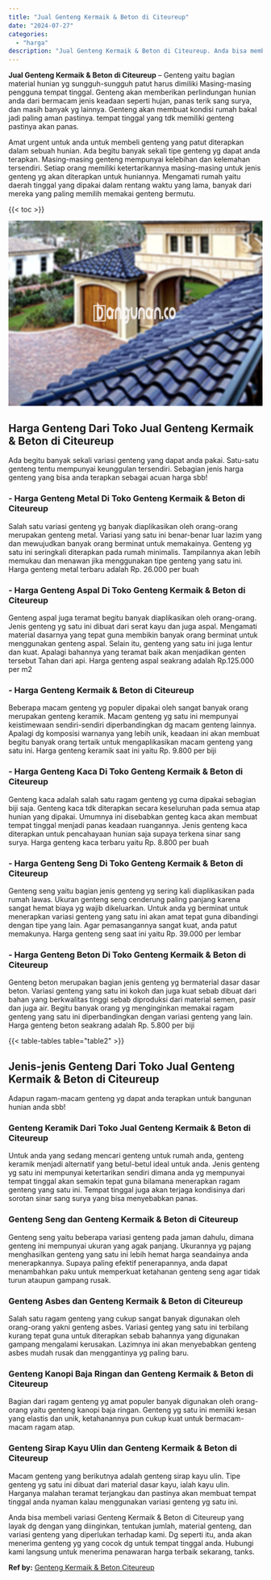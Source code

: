 ```yaml
---
title: "Jual Genteng Kermaik & Beton di Citeureup"
date: "2024-07-27"
categories: 
  - "harga"
description: "Jual Genteng Kermaik & Beton di Citeureup. Anda bisa membeli variasi Genteng Kermaik & Beton di Citeureup yang layak dg dengan yang diinginkan, tentukan juml..."
---
```


**Jual Genteng Kermaik & Beton di Citeureup** – Genteng yaitu bagian material hunian yg sungguh-sungguh patut harus dimiliki Masing-masing pengguna tempat tinggal. Genteng akan memberikan perlindungan hunian anda dari bermacam jenis keadaan seperti hujan, panas terik sang surya, dan masih banyak yg lainnya. Genteng akan membuat kondisi rumah bakal jadi paling aman pastinya. tempat tinggal yang tdk memiliki genteng pastinya akan panas.

Amat urgent untuk anda untuk membeli genteng yang patut diterapkan dalam sebuah hunian. Ada begitu banyak sekali tipe genteng yg dapat anda terapkan. Masing-masing genteng mempunyai kelebihan dan kelemahan tersendiri. Setiap orang memiliki ketertarikannya masing-masing untuk jenis genteng yg akan diterapkan untuk huniannya. Mengamati rumah yaitu daerah tinggal yang dipakai dalam rentang waktu yang lama, banyak dari mereka yang paling memilih memakai genteng bermutu.

{{< toc >}}

![Jual Genteng Kermaik & Beton di Citeureup](/images/genteng-minimalis-murah21.png)

## Harga Genteng Dari Toko Jual Genteng Kermaik & Beton di Citeureup

Ada begitu banyak sekali variasi genteng yang dapat anda pakai. Satu-satu genteng tentu mempunyai keunggulan tersendiri. Sebagian jenis harga genteng yang bisa anda terapkan sebagai acuan harga sbb!

### \- Harga Genteng Metal Di Toko Genteng Kermaik & Beton di Citeureup

Salah satu variasi genteng yg banyak diaplikasikan oleh orang-orang merupakan genteng metal. Variasi yang satu ini benar-benar luar lazim yang dan mewujudkan banyak orang berminat untuk memakainya. Genteng yg satu ini seringkali diterapkan pada rumah minimalis. Tampilannya akan lebih memukau dan menawan jika menggunakan tipe genteng yang satu ini. Harga genteng metal terbaru adalah Rp. 26.000 per buah

### \- Harga Genteng Aspal Di Toko Genteng Kermaik & Beton di Citeureup

Genteng aspal juga teramat begitu banyak diaplikasikan oleh orang-orang. Jenis genteng yg satu ini dibuat dari serat kayu dan juga aspal. Mengamati material dasarnya yang tepat guna membikin banyak orang berminat untuk menggunakan genteng aspal. Selain itu, genteng yang satu ini juga lentur dan kuat. Apalagi bahannya yang teramat baik akan menjadikan genten tersebut Tahan dari api. Harga genteng aspal seakrang adalah Rp.125.000 per m2

### \- Harga Genteng Kermaik & Beton di Citeureup

Beberapa macam genteng yg populer dipakai oleh sangat banyak orang merupakan genteng keramik. Macam genteng yg satu ini mempunyai keistimewaan sendiri-sendiri diperbandingkan dg macam genteng lainnya. Apalagi dg komposisi warnanya yang lebih unik, keadaan ini akan membuat begitu banyak orang tertaik untuk mengaplikasikan macam genteng yang satu ini. Harga genteng keramik saat ini yaitu Rp. 9.800 per biji

### \- Harga Genteng Kaca Di Toko Genteng Kermaik & Beton di Citeureup

Genteng kaca adalah salah satu ragam genteng yg cuma dipakai sebagian biji saja. Genteng kaca tdk diterapkan secara keseluruhan pada semua atap hunian yang dipakai. Umumnya ini disebabkan genteg kaca akan membuat tempat tinggal menjadi panas keadaan ruangannya. Jenis genteng kaca diterapkan untuk pencahayaan hunian saja supaya terkena sinar sang surya. Harga genteng kaca terbaru yaitu Rp. 8.800 per buah

### \- Harga Genteng Seng Di Toko Genteng Kermaik & Beton di Citeureup

Genteng seng yaitu bagian jenis genteng yg sering kali diaplikasikan pada rumah lawas. Ukuran genteng seng cenderung paling panjang karena sangat hemat biaya yg wajib dikeluarkan. Untuk anda yg berminat untuk menerapkan variasi genteng yang satu ini akan amat tepat guna dibandingi dengan tipe yang lain. Agar pemasangannya sangat kuat, anda patut memakunya. Harga genteng seng saat ini yaitu Rp. 39.000 per lembar

### \- Harga Genteng Beton Di Toko Genteng Kermaik & Beton di Citeureup

Genteng beton merupakan bagian jenis genteng yg bermaterial dasar dasar beton. Variasi genteng yang satu ini kokoh dan juga kuat sebab dibuat dari bahan yang berkwalitas tinggi sebab diproduksi dari material semen, pasir dan juga air. Begitu banyak orang yg menginginkan memakai ragam genteng yang satu ini diperbandingkan dengan variasi genteng yang lain. Harga genteng beton seakrang adalah Rp. 5.800 per biji

{{< table-tables table="table2" >}}

## Jenis-jenis Genteng Dari Toko Jual Genteng Kermaik & Beton di Citeureup

Adapun ragam-macam genteng yg dapat anda terapkan untuk bangunan hunian anda sbb!

### Genteng Keramik Dari Toko Jual Genteng Kermaik & Beton di Citeureup

Untuk anda yang sedang mencari genteng untuk rumah anda, genteng keramik menjadi alternatif yang betul-betul ideal untuk anda. Jenis genteng yg satu ini mempunyai ketertarikan sendiri dimana anda yg mempunyai tempat tinggal akan semakin tepat guna bilamana menerapkan ragam genteng yang satu ini. Tempat tinggal juga akan terjaga kondisinya dari sorotan sinar sang surya yang bisa menyebabkan panas.

### Genteng Seng dan Genteng Kermaik & Beton di Citeureup

Genteng seng yaitu beberapa variasi genteng pada jaman dahulu, dimana genteng ini mempunyai ukuran yang agak panjang. Ukurannya yg pajang menghasilkan genteng yang satu ini lebih hemat harga seandainya anda menerapkannya. Supaya paling efektif penerapannya, anda dapat menambahkan paku untuk memperkuat ketahanan genteng seng agar tidak turun ataupun gampang rusak.

### Genteng Asbes dan Genteng Kermaik & Beton di Citeureup

Salah satu ragam genteng yang cukup sangat banyak digunakan oleh orang-orang yakni genteng asbes. Variasi genteg yang satu ini terbilang kurang tepat guna untuk diterapkan sebab bahannya yang digunakan gampang mengalami kerusakan. Lazimnya ini akan menyebabkan genteng asbes mudah rusak dan menggantinya yg paling baru.

### Genteng Kanopi Baja Ringan dan Genteng Kermaik & Beton di Citeureup

Bagian dari ragam genteng yg amat populer banyak digunakan oleh orang-orang yaitu genteng kanopi baja ringan. Genteng yg satu ini memiiki kesan yang elastis dan unik, ketahanannya pun cukup kuat untuk bermacam-macam ragam atap.

### Genteng Sirap Kayu Ulin dan Genteng Kermaik & Beton di Citeureup

Macam genteng yang berikutnya adalah genteng sirap kayu ulin. Tipe genteng yg satu ini dibuat dari material dasar kayu, ialah kayu ulin. Harganya malahan teramat terjangkau dan pastinya akan membuat tempat tinggal anda nyaman kalau menggunakan variasi genteng yg satu ini.

Anda bisa membeli variasi Genteng Kermaik & Beton di Citeureup yang layak dg dengan yang diinginkan, tentukan jumlah, material genteng, dan variasi genteng yang diperlukan terhadap kami. Dg seperti itu, anda akan menerima genteng yg yang cocok dg untuk tempat tinggal anda. Hubungi kami langsung untuk menerima penawaran harga terbaik sekarang, tanks.

**Ref by:**  [Genteng Kermaik & Beton  Citeureup](https://id.wikipedia.org/wiki/Genteng)
